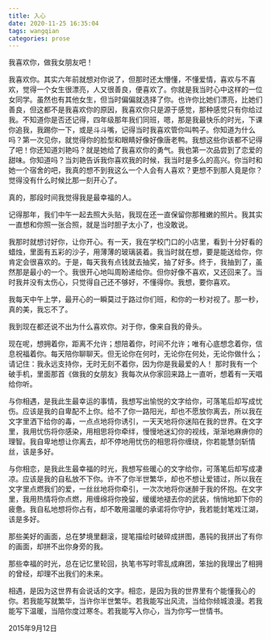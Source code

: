 ```yaml
---
title: 入心
date: 2020-11-25 16:35:04
tags: wangqian
categories: prose
---
```

我喜欢你，做我女朋友吧！<!--more-->

我喜欢你。其实六年前就想对你说了，但那时还太懵懂，不懂爱情，喜欢与不喜欢，觉得一个女生很漂亮，人又很善良，便喜欢了。你就是我当时心中这样的一位女同学。虽然也有其他女生，但当时偏偏就选择了你。也许你比她们漂亮，比她们善良，但这都不是我喜欢你的原因，我喜欢你只是源于感觉，那种感觉只有你给过我。不知道你是否还记得，四年级那年我们同班，嗯，那是我最快乐的时光，下课你追我，我踢你一下，或是斗斗嘴，记得当时我喜欢管你叫鸭子。你知道为什么吗？第一次见你，就觉得你的脸型和眼睛好像好像唐老鸭。我想这些你该都不记得了吧！你还知道刘艳吗？就是她给了我喜欢你的勇气。我也第一次品尝到了恋爱的甜味。你知道吗？当刘艳告诉我你喜欢我的时候，我当时是多么的高兴。你当时和她一个宿舍的吧，我真的想不到我这么一个人会有人喜欢？更想不到那人竟是你？觉得没有什么时候比那一刻开心了。

真的，那段时间我觉得我是最幸福的人。

记得那年，我们中午一起去照大头贴，我现在还一直保留你那稚嫩的照片。我其实一直想和你照一张合照，就是当时胆子太小了，也没敢说。

我那时就想讨好你，让你开心。有一天，我在学校门口的小店里，看到十分好看的蜡烛，里面有五彩的沙子，用薄薄的玻璃装着。我当时就在想，要是能送给你，你肯定会很喜欢的。于是，每天我有点钱就去抽奖，抽了好多。终于，我抽到了，虽然那是最小的一个。我很开心地叫周盼递给你。但你好像不喜欢，又还回来了。当时我并没有太伤心，只觉得自己还不够好，不懂得你。我想，要你喜欢。

我每天中午上学，最开心的一瞬莫过于路过你们班，和你的一秒对视了。那一秒，真的美，我忘不了。

我到现在都还说不出为什么喜欢你。对于你，像来自我的骨头。

现在呢，想拥着你，距离不允许；想陪着你，时间不允许；唯有心底想念着你，信息祝福着你。每天陪你聊聊天。但无论你在何时，无论你在何处，无论你做什么；请记住：我永远支持你，无时无刻不着你，因为你是我最爱的人！
那时我有一个破手机，里面那首《做我的女朋友》我每次从你家回来路上一直听，想着有一天唱给你听。

与你相遇，是我此生最幸运的事情，我想写出愉悦的文字给你，可落笔后却写成忧伤。应该是我的自卑配不上你。给不了你一路阳光，却也不愿放你离去，所以我在文字里洒下给你的毒，一点点地将你诱引，一天天地将你迷陷在我的世界。在文字里，我用忧伤将你感染，用相思将你牵绊，慢慢地迷幻你的视线，渐渐地麻痹你的理智。我自卑地想让你离去，却不停地用忧伤的相思将你缠绕，你若能慧剑斩情丝，该是多好。

与你相恋，是我此生最幸福的时光，我想写些暖心的文字给你，可落笔后却写成凄凉。应该是我的自私放不下你。许不了你半世繁华，却也不想让爱错过，所以我在文字里点燃我们的爱，一丝丝地将你牵引，一次次地将你迷醉于我的怀抱。在文字里，我用热情将你点燃，用缠绵将你挽留，缓缓地褪去你的武装，悄悄地卸下你的疲惫。我自私地想将你占有，却不敢用温暖的承诺将你守护，我若能封笔戏江湖，该是多好。

那些美好的画面，总在梦境里翻滚，提笔描绘时破碎成拼图，愚钝的我拼出了有你的画面，却拼不出你身旁的我。

那些幸福的时光，总在记忆里轮回，执笔书写时零乱成麻团，笨拙的我理出了相拥的曾经，却理不出我们的未来。

相遇，是因为这世界有会说话的文字。相恋，是因为我的世界里有个能懂我心的你。若我能写就繁华，当许你半世繁华。若我能写出风流，当给你倾城浪漫。若我能写下温暖，当陪你度过寒冬。若我能写入你心，当为你写一世情书。

2015年9月12日
